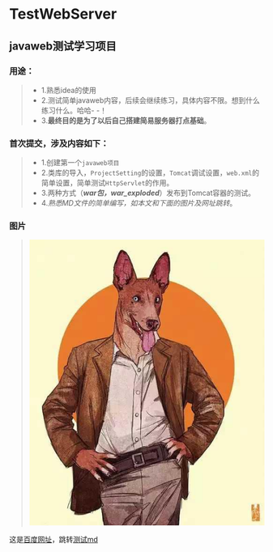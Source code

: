  [const]:图片
 [img1]:image/10.jpg
 
 [const]:网址，链接
 [测试md]:image/test.md
 [百度网址]:http://www.baidu.com "百度"

# TestWebServer

## javaweb测试学习项目

### 用途：
>* 1.熟悉idea的使用
>* 2.测试简单javaweb内容，后续会继续练习，具体内容不限。想到什么练习什么。哈哈- -！
>* 3.**最终目的是为了以后自己搭建简易服务器打点基础**。


### 首次提交，涉及内容如下： 
>* 1.创建第一个`javaweb项目` 
>* 2.类库的导入，`ProjectSetting`的设置，`Tomcat`调试设置，`web.xml`的简单设置，简单测试`HttpServlet`的作用。 
>* 3.两种方式（**_war包，war_exploded_**）发布到Tomcat容器的测试。
>* 4._熟悉MD文件的简单编写，如本文和下面的图片及网址跳转_。



### 图片
> ![img1]

这是[百度网址]，跳转[测试md]

